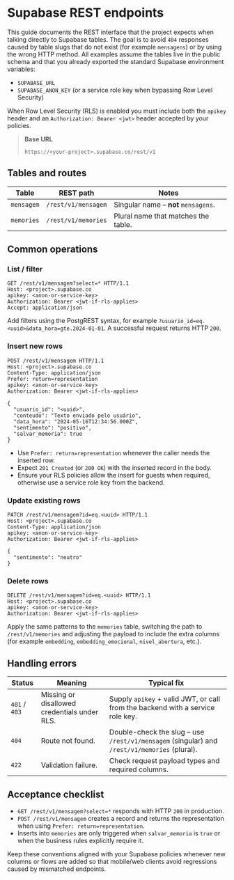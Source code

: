 # Supabase REST endpoints

This guide documents the REST interface that the project expects when talking directly
to Supabase tables. The goal is to avoid `404` responses caused by table slugs that do
not exist (for example `mensagens`) or by using the wrong HTTP method. All examples
assume the tables live in the public schema and that you already exported the standard
Supabase environment variables:

- `SUPABASE_URL`
- `SUPABASE_ANON_KEY` (or a service role key when bypassing Row Level Security)

When Row Level Security (RLS) is enabled you must include both the `apikey` header and
an `Authorization: Bearer <jwt>` header accepted by your policies.

> **Base URL**
>
> `https://<your-project>.supabase.co/rest/v1`

## Tables and routes

| Table      | REST path                | Notes |
|------------|-------------------------|-------|
| `mensagem` | `/rest/v1/mensagem`     | Singular name – **not** `mensagens`. |
| `memories` | `/rest/v1/memories`     | Plural name that matches the table. |

## Common operations

### List / filter

```http
GET /rest/v1/mensagem?select=* HTTP/1.1
Host: <project>.supabase.co
apikey: <anon-or-service-key>
Authorization: Bearer <jwt-if-rls-applies>
Accept: application/json
```

Add filters using the PostgREST syntax, for example
`?usuario_id=eq.<uuid>&data_hora=gte.2024-01-01`. A successful request returns HTTP
`200`.

### Insert new rows

```http
POST /rest/v1/mensagem HTTP/1.1
Host: <project>.supabase.co
Content-Type: application/json
Prefer: return=representation
apikey: <anon-or-service-key>
Authorization: Bearer <jwt-if-rls-applies>

{
  "usuario_id": "<uuid>",
  "conteudo": "Texto enviado pelo usuário",
  "data_hora": "2024-05-16T12:34:56.000Z",
  "sentimento": "positivo",
  "salvar_memoria": true
}
```

- Use `Prefer: return=representation` whenever the caller needs the inserted row.
- Expect `201 Created` (or `200 OK`) with the inserted record in the body.
- Ensure your RLS policies allow the insert for guests when required, otherwise use a
  service role key from the backend.

### Update existing rows

```http
PATCH /rest/v1/mensagem?id=eq.<uuid> HTTP/1.1
Host: <project>.supabase.co
Content-Type: application/json
apikey: <anon-or-service-key>
Authorization: Bearer <jwt-if-rls-applies>

{
  "sentimento": "neutro"
}
```

### Delete rows

```http
DELETE /rest/v1/mensagem?id=eq.<uuid> HTTP/1.1
Host: <project>.supabase.co
apikey: <anon-or-service-key>
Authorization: Bearer <jwt-if-rls-applies>
```

Apply the same patterns to the `memories` table, switching the path to
`/rest/v1/memories` and adjusting the payload to include the extra columns (for example
`embedding`, `embedding_emocional`, `nivel_abertura`, etc.).

## Handling errors

| Status | Meaning | Typical fix |
|--------|---------|-------------|
| `401` / `403` | Missing or disallowed credentials under RLS. | Supply `apikey` + valid JWT, or call from the backend with a service role key. |
| `404` | Route not found. | Double-check the slug – use `/rest/v1/mensagem` (singular) and `/rest/v1/memories` (plural). |
| `422` | Validation failure. | Check request payload types and required columns. |

## Acceptance checklist

- `GET /rest/v1/mensagem?select=*` responds with HTTP `200` in production.
- `POST /rest/v1/mensagem` creates a record and returns the representation when using
  `Prefer: return=representation`.
- Inserts into `memories` are only triggered when `salvar_memoria` is `true` or when the
  business rules explicitly require it.

Keep these conventions aligned with your Supabase policies whenever new columns or
flows are added so that mobile/web clients avoid regressions caused by mismatched
endpoints.
